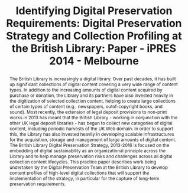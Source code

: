 ---
abstract: 'The British Library is increasingly a digital library. Over past decades,
  it has built up significant collections of digital content covering a very wide
  range of content types. In addition to the increasing amounts of digital content
  acquired by purchase or donation, the Library and its partners have also invested
  heavily in the digitization of selected collection content, helping to create large
  collections of certain types of content (e.g., newspapers, outof-copyright books,
  and sound). Most recently, the extension of legal deposit provisions to non-print
  works in 2013 has meant that the British Library - working in conjunction with the
  other UK legal deposit libraries - has begun to collect new categories of digital
  content, including periodic harvests of the UK Web domain. In order to support this,
  the Library has also invested heavily in developing scalable infrastructures for
  the acquisition, storage and management of large amounts of digital content. The
  British Library Digital Preservation Strategy, 2013-2016 is focused on the embedding
  of digital sustainability as an organizational principle across the Library and
  to help manage preservation risks and challenges across all digital collection content
  lifecycles. This practice paper describes work being undertaken by the Digital Preservation
  Team at the British Library to develop content profiles of high-level digital collections
  that will support the implementation of the strategy, in particular for the capture
  of long-term preservation requirements. '
creators:
- Kimura, Akiko
- MacDonald, Ann
- Pennock, Maureen
- Day, Michael
date: null
document_url: https://services.phaidra.univie.ac.at/api/object/o:378119/download
grand_parent: iPRES
institutions: []
keywords:
- digital preservation
- collection content profiling
- preservation planning
- institutional contexts of preservation
landing_page_url: https://phaidra.univie.ac.at/o:378119
language: eng
layout: publication
license: CC BY-NC-SA 3.0 AT
notes_url: null
parent: iPRES 2014
presentation_url: null
size: 195040
source_name: iPRES
title: 'Identifying Digital Preservation Requirements: Digital Preservation Strategy
  and Collection Profiling at the British Library: Paper - iPRES 2014 - Melbourne'
type: paper
year: 2014
---